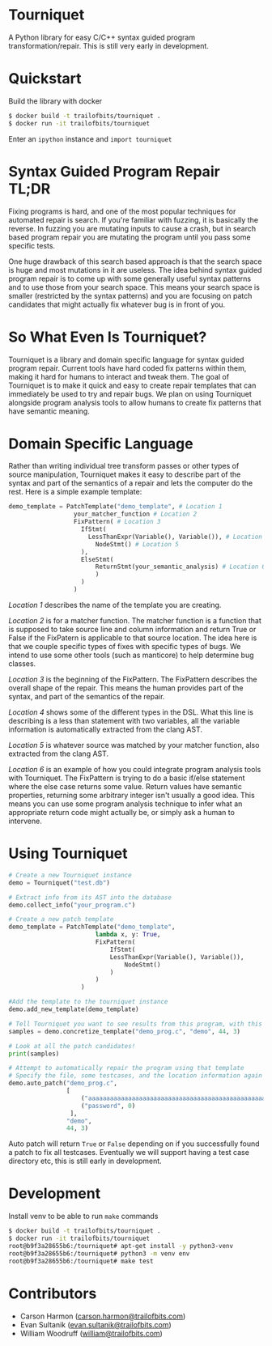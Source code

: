 # Tourniquet

A Python library for easy C/C++ syntax guided program transformation/repair.
This is still very early in development.

# Quickstart

Build the library with docker

```bash
$ docker build -t trailofbits/tourniquet .
$ docker run -it trailofbits/tourniquet
```

Enter an `ipython` instance and `import tourniquet`

# Syntax Guided Program Repair TL;DR

Fixing programs is hard, and one of the most popular techniques for automated repair is search. If you're familiar with
fuzzing, it is basically the reverse. In fuzzing you are mutating inputs to cause a crash, but in search based program
repair you are mutating the program until you pass some specific tests.

One huge drawback of this search based approach is that the search space is huge and most mutations in it
are useless. The idea behind syntax guided program repair is to come up with some generally useful syntax patterns and
to use those from your search space. This means your search space is smaller (restricted by the syntax patterns) and
you are focusing on patch candidates that might actually fix whatever bug is in front of you.

# So What Even Is Tourniquet?

Tourniquet is a library and domain specific language for syntax guided program repair. Current tools have
hard coded fix patterns within them, making it hard for humans to interact and tweak them. The goal of Tourniquet is to
make it quick and easy to create repair templates that can immediately be used to try and repair bugs. We plan on using
Tourniquet alongside program analysis tools to allow humans to create fix patterns that have semantic meaning.

# Domain Specific Language

Rather than writing individual tree transform passes or other types of source manipulation, Tourniquet makes it easy to
describe part of the syntax and part of the semantics of a repair and lets the computer do the rest. Here is a simple
example template:

```python
demo_template = PatchTemplate("demo_template", # Location 1
                  your_matcher_function # Location 2
                  FixPattern( # Location 3
                    IfStmt(
                      LessThanExpr(Variable(), Variable()), # Location 4
                        NodeStmt() # Location 5
                    ),
                    ElseStmt(
                        ReturnStmt(your_semantic_analysis) # Location 6
                        )
                    )
                  )
```

*Location 1* describes the name of the template you are creating.

*Location 2* is for a matcher function. The matcher function is a function that is supposed to take source line and column
information and return True or False if the FixPatern is applicable to that source location. The idea here is that we
couple specific types of fixes with specific types of bugs. We intend to use some other tools (such as manticore) to
help determine bug classes.

*Location 3* is the beginning of the FixPattern. The FixPattern describes the overall shape of the repair. This means the
human provides part of the syntax, and part of the semantics of the repair.

*Location 4* shows some of the different types in the DSL. What this line is describing is a less than statement
with two variables, all the variable information is automatically extracted from the clang AST.

*Location 5* is whatever source was matched by your matcher function, also extracted from the clang AST.

*Location 6* is an example of how you could integrate program analysis tools with Tourniquet. The FixPattern is trying
to do a basic if/else statement where the else case returns some value. Return values have semantic properties,
returning some arbitrary integer isn't usually a good idea. This means you can use some program analysis technique to
infer what an appropriate return code might actually be, or simply ask a human to intervene.

# Using Tourniquet

```python
# Create a new Tourniquet instance
demo = Tourniquet("test.db")

# Extract info from its AST into the database
demo.collect_info("your_program.c")

# Create a new patch template
demo_template = PatchTemplate("demo_template",
                        lambda x, y: True,
                        FixPattern(
                            IfStmt(
                    	    LessThanExpr(Variable(), Variable()),
                      	        NodeStmt()
                            )
                        )
                    )

#Add the template to the tourniquet instance
demo.add_new_template(demo_template)

# Tell Tourniquet you want to see results from this program, with this template, matching against some location
samples = demo.concretize_template("demo_prog.c", "demo", 44, 3)

# Look at all the patch candidates!
print(samples)

# Attempt to automatically repair the program using that template
# Specify the file, some testcases, and the location information again
demo.auto_patch("demo_prog.c",
                [
                    ("aaaaaaaaaaaaaaaaaaaaaaaaaaaaaaaaaaaaaaaaaaaaaaaaaa", 1),
                    ("password", 0)
                 ],
                "demo",
                44, 3)
```

Auto patch will return `True` or `False` depending on if you successfully found a patch to fix all testcases. Eventually
we will support having a test case directory etc, this is still early in development.

# Development

Install venv to be able to run `make` commands

```bash
$ docker build -t trailofbits/tourniquet .
$ docker run -it trailofbits/tourniquet
root@b9f3a28655b6:/tourniquet# apt-get install -y python3-venv
root@b9f3a28655b6:/tourniquet# python3 -m venv env
root@b9f3a28655b6:/tourniquet# make test
```

# Contributors

* Carson Harmon (carson.harmon@trailofbits.com)
* Evan Sultanik (evan.sultanik@trailofbits.com)
* William Woodruff (william@trailofbits.com)
